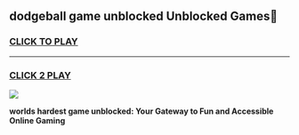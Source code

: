 
## dodgeball game unblocked Unblocked Games👋
<h3>
<a href="https://premium.freeplayer.one?title=dodgeball_game_unblocked&ref=16F">CLICK TO PLAY</a></h3>
<hr>

<h3>
<a href="https://premium.freeplayer.one?title=dodgeball_game_unblocked&ref=16F">CLICK 2 PLAY</a>
  
</h3>

<a href="https://premium.freeplayer.one?title=dodgeball_game_unblocked&ref=16F/"><img src="https://clearcache.store/games.png"></a>


**worlds hardest game unblocked: Your Gateway to Fun and Accessible Online Gaming**
